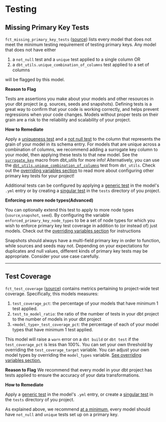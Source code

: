 
# Testing

## Missing Primary Key Tests

`fct_missing_primary_key_tests` ([source](https://github.com/dbt-labs/dbt-project-evaluator/tree/main/models/marts/tests/fct_missing_primary_key_tests.sql)) lists every model that does not meet the minimum testing requirement of testing primary keys. Any model that does not have either

1. a `not_null` test and a `unique` test applied to a single column OR
2. a `dbt_utils.unique_combination_of_columns` test applied to a set of columns

will be flagged by this model.

**Reason to Flag**

Tests are assertions you make about your models and other resources in your dbt project (e.g. sources, seeds and snapshots). Defining tests is a great way to confirm that your code is working correctly, and helps prevent regressions when your code changes. Models without proper tests on their grain are a risk to the reliability and scalability of your project.

**How to Remediate**

Apply a [uniqueness test](https://docs.getdbt.com/reference/resource-properties/tests#unique) and a [not null test](https://docs.getdbt.com/reference/resource-properties/tests#not_null) to the column that represents the grain of your model in its schema entry. For models that are unique across a combination of columns, we recommend adding a surrogate key column to your model, then applying these tests to that new model. See the [`surrogate_key`](https://github.com/dbt-labs/dbt-utils#surrogate_key-source) macro from dbt_utils for more info! Alternatively, you can use the [`dbt_utils.unique_combination_of_columns`](https://github.com/dbt-labs/dbt-utils#unique_combination_of_columns-source) test from `dbt_utils`. Check out the [overriding variables section](../customization/overriding-variables.md) to read more about configuring other primary key tests for your project!

Additional tests can be configured by applying a [generic test](https://docs.getdbt.com/docs/building-a-dbt-project/tests#generic-tests) in the model's `.yml` entry or by creating a [singular test](https://docs.getdbt.com/docs/building-a-dbt-project/tests#singular-tests)
in the `tests` directory of you project.

**Enforcing on more node types(Advanced)**

You can optionally extend this test to apply to more node types (`source`,`snapshot`, `seed`). By configuring the variable `enforced_primary_key_node_types` to be a set of node types for which you wish to enforce primary key test coverage in addition to (or instead of) just models. Check out the [overriding variables section](../customization/overriding-variables.md) for instructions

Snapshots should always have a multi-field primary key in order to function, while sources and seeds may not. Depending on your expectations for duplicates and null values, different kinds of primary key tests may be appropriate. Consider your use case carefully.

---

## Test Coverage

`fct_test_coverage` ([source](https://github.com/dbt-labs/dbt-project-evaluator/tree/main/models/marts/tests/fct_test_coverage.sql)) contains metrics pertaining to project-wide test coverage.
Specifically, this models measures:

1. `test_coverage_pct`: the percentage of your models that have minimum 1 test applied.
2. `test_to_model_ratio`: the ratio of the number of tests in your dbt project to the number of models in your dbt project
3. `<model_type>_test_coverage_pct`: the percentage of each of your model types that have minimum 1 test applied.

This model will raise a `warn` error on a `dbt build` or `dbt test` if the `test_coverage_pct` is less than 100%.
You can set your own threshold by overriding the `test_coverage_target` variable.
You can adjust your own model types by overriding the `model_types` variable. [See overriding variables section.](../customization/overriding-variables.md)

**Reason to Flag**
We recommend that every model in your dbt project has tests applied to ensure the accuracy of your data transformations.

**How to Remediate**

Apply a [generic test](https://docs.getdbt.com/docs/building-a-dbt-project/tests#generic-tests) in the model's `.yml` entry, or create a [singular test](https://docs.getdbt.com/docs/building-a-dbt-project/tests#singular-tests)
in the `tests` directory of you project.

As explained above, we recommend [at a minimum](https://www.getdbt.com/analytics-engineering/transformation/data-testing/#what-should-you-test), every model should have `not_null` and `unique` tests set up on a primary key.
